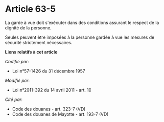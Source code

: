 # Article 63-5

La garde à vue doit s'exécuter dans des conditions assurant le respect de la dignité de la personne. 

Seules peuvent être imposées à la personne gardée à vue les mesures de sécurité strictement nécessaires.

**Liens relatifs à cet article**

_Codifié par_:

  - Loi n°57-1426 du 31 décembre 1957

_Modifié par_:

  - Loi n°2011-392 du 14 avril 2011 - art. 10

_Cité par_:

  - Code des douanes - art. 323-7 (VD)
  - Code des douanes de Mayotte - art. 193-7 (VD)
